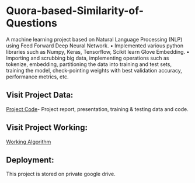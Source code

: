 # Quora-based-Similarity-of-Questions
A machine learning project based on Natural Language Processing (NLP) using Feed Forward Deep Neural Network. 
• Implemented various python libraries such as Numpy, Keras, Tensorflow, Scikit learn Glove Embedding. 
• Importing and scrubbing big data, implementing operations such as tokenize, embedding, partitioning the data into training and test sets, training the model, check-pointing         weights with best validation accuracy, performance metrics, etc.


## Visit Project Data:
[Project Code](https://drive.google.com/drive/folders/1yyP2naw-HnCC_xK1x2bNXsBztLl2hRNt?usp=sharing)- Project report, presentation, training & testing data and code.


## Visit Project Working:
[Working Algorithm](https://drive.google.com/file/d/1EtTA1dxEn_kzqkNMrdcDuynDqtec3kGg/view?usp=sharing) 


## Deployment:
This project is stored on private google drive.

